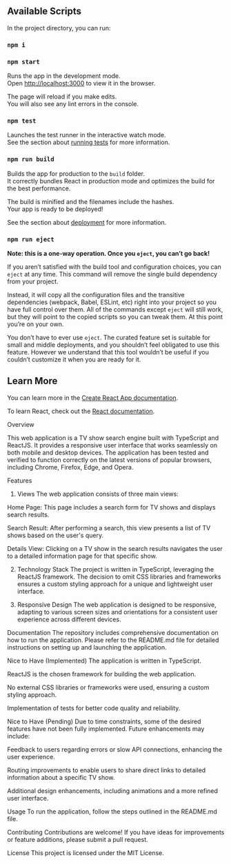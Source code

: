 ## Available Scripts

In the project directory, you can run:
### `npm i`
### `npm start`

Runs the app in the development mode.\
Open [http://localhost:3000](http://localhost:3000) to view it in the browser.

The page will reload if you make edits.\
You will also see any lint errors in the console.

### `npm test`

Launches the test runner in the interactive watch mode.\
See the section about [running tests](https://facebook.github.io/create-react-app/docs/running-tests) for more information.

### `npm run build`

Builds the app for production to the `build` folder.\
It correctly bundles React in production mode and optimizes the build for the best performance.

The build is minified and the filenames include the hashes.\
Your app is ready to be deployed!

See the section about [deployment](https://facebook.github.io/create-react-app/docs/deployment) for more information.

### `npm run eject`

**Note: this is a one-way operation. Once you `eject`, you can’t go back!**

If you aren’t satisfied with the build tool and configuration choices, you can `eject` at any time. This command will remove the single build dependency from your project.

Instead, it will copy all the configuration files and the transitive dependencies (webpack, Babel, ESLint, etc) right into your project so you have full control over them. All of the commands except `eject` will still work, but they will point to the copied scripts so you can tweak them. At this point you’re on your own.

You don’t have to ever use `eject`. The curated feature set is suitable for small and middle deployments, and you shouldn’t feel obligated to use this feature. However we understand that this tool wouldn’t be useful if you couldn’t customize it when you are ready for it.

## Learn More

You can learn more in the [Create React App documentation](https://facebook.github.io/create-react-app/docs/getting-started).

To learn React, check out the [React documentation](https://reactjs.org/).

Overview

This web application is a TV show search engine built with TypeScript and ReactJS. It provides a responsive user interface that works seamlessly on both mobile and desktop devices. The application has been tested and verified to function correctly on the latest versions of popular browsers, including Chrome, Firefox, Edge, and Opera.

Features
1. Views
The web application consists of three main views:

Home Page: This page includes a search form for TV shows and displays search results.

Search Result: After performing a search, this view presents a list of TV shows based on the user's query.

Details View: Clicking on a TV show in the search results navigates the user to a detailed information page for that specific show.

2. Technology Stack
The project is written in TypeScript, leveraging the ReactJS framework. The decision to omit CSS libraries and frameworks ensures a custom styling approach for a unique and lightweight user interface.

3. Responsive Design
The web application is designed to be responsive, adapting to various screen sizes and orientations for a consistent user experience across different devices.

Documentation
The repository includes comprehensive documentation on how to run the application. Please refer to the README.md file for detailed instructions on setting up and launching the application.

Nice to Have (Implemented)
The application is written in TypeScript.

ReactJS is the chosen framework for building the web application.

No external CSS libraries or frameworks were used, ensuring a custom styling approach.

Implementation of tests for better code quality and reliability.

Nice to Have (Pending)
Due to time constraints, some of the desired features have not been fully implemented. Future enhancements may include:

Feedback to users regarding errors or slow API connections, enhancing the user experience.

Routing improvements to enable users to share direct links to detailed information about a specific TV show.


Additional design enhancements, including animations and a more refined user interface.

Usage
To run the application, follow the steps outlined in the README.md file.

Contributing
Contributions are welcome! If you have ideas for improvements or feature additions, please submit a pull request.

License
This project is licensed under the MIT License.

